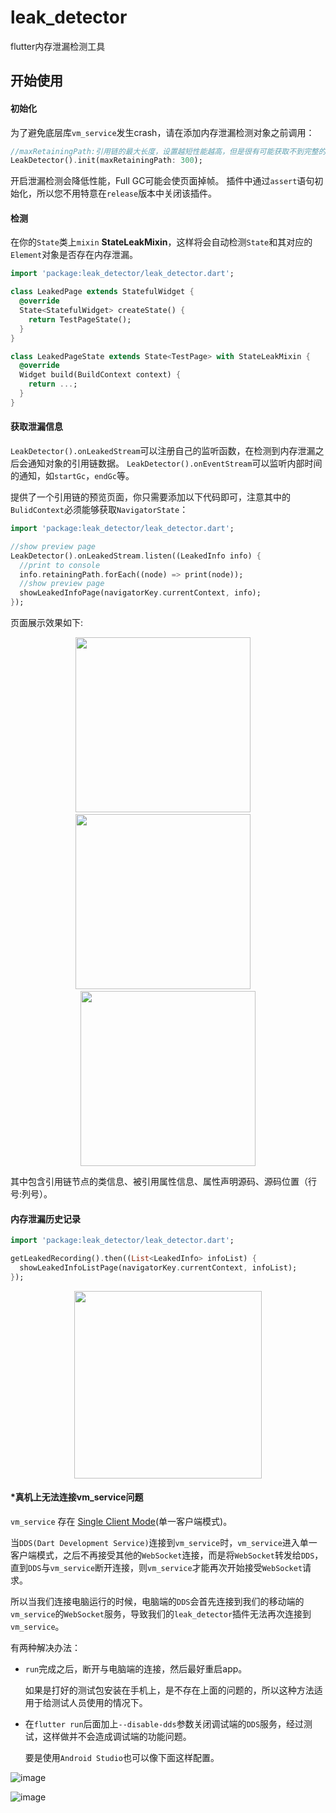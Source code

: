 # leak_detector

flutter内存泄漏检测工具

## 开始使用

#### 初始化

为了避免底层库`vm_service`发生crash，请在添加内存泄漏检测对象之前调用：
```dart
//maxRetainingPath:引用链的最大长度，设置越短性能越高，但是很有可能获取不到完整的泄漏路径 默认是 300
LeakDetector().init(maxRetainingPath: 300);
```
开启泄漏检测会降低性能，Full GC可能会使页面掉帧。
插件中通过`assert`语句初始化，所以您不用特意在`release`版本中关闭该插件。

#### 检测

在你的`State`类上`mixin` **StateLeakMixin**，这样将会自动检测`State`和其对应的`Element`对象是否存在内存泄漏。

```dart
import 'package:leak_detector/leak_detector.dart';

class LeakedPage extends StatefulWidget {
  @override
  State<StatefulWidget> createState() {
    return TestPageState();
  }
}

class LeakedPageState extends State<TestPage> with StateLeakMixin {
  @override
  Widget build(BuildContext context) {
    return ...;
  }
}
```

#### 获取泄漏信息

`LeakDetector().onLeakedStream`可以注册自己的监听函数，在检测到内存泄漏之后会通知对象的引用链数据。
`LeakDetector().onEventStream`可以监听内部时间的通知，如`startGc`，`endGc`等。

提供了一个引用链的预览页面，你只需要添加以下代码即可，注意其中的`BulidContext`必须能够获取`NavigatorState`：

```dart
import 'package:leak_detector/leak_detector.dart';

//show preview page
LeakDetector().onLeakedStream.listen((LeakedInfo info) {
  //print to console
  info.retainingPath.forEach((node) => print(node));
  //show preview page
  showLeakedInfoPage(navigatorKey.currentContext, info);
});
```

页面展示效果如下:

<center class="half">
  <img src="https://liujiakuoyx.github.io/images/leak_detector/image1.png" width="280"/>&nbsp;&nbsp;&nbsp;&nbsp;<img src="https://liujiakuoyx.github.io/images/leak_detector/image4.png" width="280"/>&nbsp;&nbsp;&nbsp;&nbsp;<img src="https://liujiakuoyx.github.io/images/leak_detector/image2.png" width="280"/> 
</center>


其中包含引用链节点的类信息、被引用属性信息、属性声明源码、源码位置（行号:列号）。

#### 内存泄漏历史记录

```dart
import 'package:leak_detector/leak_detector.dart';

getLeakedRecording().then((List<LeakedInfo> infoList) {
  showLeakedInfoListPage(navigatorKey.currentContext, infoList);
});
```


<center class="half">
  <img src="https://liujiakuoyx.github.io/images/leak_detector/image3.png" width="300"/>
</center>


#### *真机上无法连接vm_service问题

`vm_service` 存在 [Single Client Mode](https://github.com/dart-lang/sdk/blob/master/runtime/vm/service/service.md#single-client-mode)(单一客户端模式)。

当`DDS(Dart Development Service)`连接到`vm_service`时，`vm_service`进入单一客户端模式，之后不再接受其他的`WebSocket`连接，而是将`WebSocket`转发给`DDS`，直到`DDS`与`vm_service`断开连接，则`vm_service`才能再次开始接受`WebSocket`请求。

所以当我们连接电脑运行的时候，电脑端的`DDS`会首先连接到我们的移动端的`vm_service`的`WebSocket`服务，导致我们的`leak_detector`插件无法再次连接到`vm_service`。

有两种解决办法：

- `run`完成之后，断开与电脑端的连接，然后最好重启app。

  如果是打好的测试包安装在手机上，是不存在上面的问题的，所以这种方法适用于给测试人员使用的情况下。

- 在`flutter run`后面加上`--disable-dds`参数关闭调试端的`DDS`服务，经过测试，这样做并不会造成调试端的功能问题。

  要是使用`Android Studio`也可以像下面这样配置。

  

![image](https://liujiakuoyx.github.io/images/leak_detector/peizhi1.png)



![image](https://liujiakuoyx.github.io/images/leak_detector/peizhi2.png)